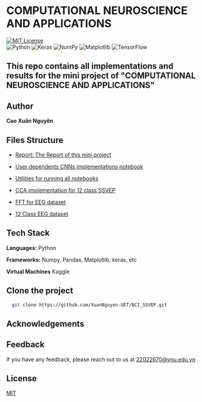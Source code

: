 # COMPUTATIONAL NEUROSCIENCE AND APPLICATIONS 

[![MIT License](https://img.shields.io/badge/License-MIT-green.svg)](https://choosealicense.com/licenses/mit/)  
![Python](https://img.shields.io/badge/python-3670A0?style=for-the-badge&logo=python&logoColor=ffdd54)
![Keras](https://img.shields.io/badge/Keras-%23D00000.svg?style=for-the-badge&logo=Keras&logoColor=white)
![NumPy](https://img.shields.io/badge/numpy-%23013243.svg?style=for-the-badge&logo=numpy&logoColor=white)
![Matplotlib](https://img.shields.io/badge/Matplotlib-%23ffffff.svg?style=for-the-badge&logo=Matplotlib&logoColor=black)
![TensorFlow](https://img.shields.io/badge/TensorFlow-%23FF6F00.svg?style=for-the-badge&logo=TensorFlow&logoColor=white)

## This repo contains all implementations and results for the mini project of "COMPUTATIONAL NEUROSCIENCE AND APPLICATIONS" 

## Author
**Cao Xuân Nguyên**

## Files Structure
- [Report: The Report of this mini project](Report_Mini.pdf)

- [User dependents CNNs implementations notebook](ssevep-cnns-user-dependent.ipynb)
- [Utilities for running all notebooks](ssvep_ultils.py)
- [CCA implementation for 12 class SSVEP](ssvep-cca.ipynb)
- [FFT for EEG dataset](ssvep-fft-4s.ipynb)
- [12 Class EEG dataset](data)

## Tech Stack  

**Languages:** Python 

**Frameworks:** Numpy, Pandas, Matplotlib, keras, etc

**Virtual Machines** Kaggle

## Clone the project  

~~~bash  
  git clone https://github.com/XuanNguyen-UET/BCI_SSVEP.git
~~~

## Acknowledgements  



## Feedback  

If you have any feedback, please reach out to us at 22022670@vnu.edu.vn

## License  

[MIT](LICENSE.md)
